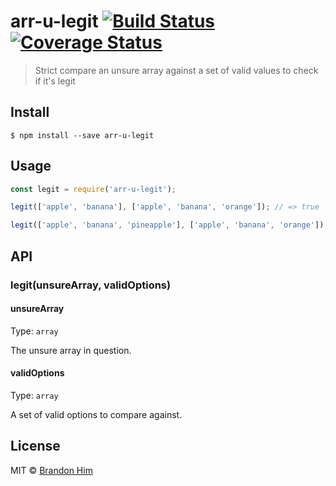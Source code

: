 # arr-u-legit [![Build Status](https://travis-ci.org/brh55/arr-u-legit.svg?branch=master)](https://travis-ci.org/brh55/arr-u-legit) [![Coverage Status](https://coveralls.io/repos/github/brh55/arr-u-legit/badge.svg?branch=master)](https://coveralls.io/github/brh55/arr-u-legit?branch=master)

> Strict compare an unsure array against a set of valid values to check if it's legit


## Install

```
$ npm install --save arr-u-legit
```


## Usage

```js
const legit = require('arr-u-legit');

legit(['apple', 'banana'], ['apple', 'banana', 'orange']); // => true

legit(['apple', 'banana', 'pineapple'], ['apple', 'banana', 'orange']); // => false
```


## API

### legit(unsureArray, validOptions)

#### unsureArray

Type: `array`

The unsure array in question.

#### validOptions

Type: `array`<br>

A set of valid options to compare against.

## License

MIT © [Brandon Him](https://github.com/brh55/arr-u-legit)
